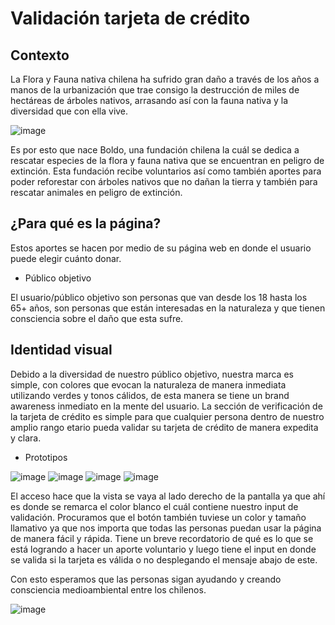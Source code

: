 # Validación tarjeta de crédito

## Contexto

La Flora y Fauna nativa chilena ha sufrido  gran daño a través de los años a manos de la urbanización que trae consigo la destrucción de miles de hectáreas de árboles nativos, arrasando así con la fauna nativa y la diversidad que con ella vive.

![image](https://solsepulveda.github.io/DEV004-card-validation/boldo.png)


Es por esto que nace Boldo, una fundación chilena la cuál se dedica a rescatar especies de la flora y fauna nativa que se encuentran en peligro de extinción.
Esta fundación recibe voluntarios así como también aportes para poder reforestar con árboles nativos que no dañan la tierra y también para rescatar animales en peligro de extinción.

##  ¿Para qué es la página?

Estos aportes se hacen por medio de su página web en donde el usuario puede elegir cuánto donar.

* Público objetivo

El usuario/público objetivo son personas que van desde los 18 hasta los 65+ años, son personas que están interesadas en la naturaleza y que tienen consciencia sobre el daño que esta sufre.

## Identidad visual

Debido a la diversidad de nuestro público objetivo, nuestra marca es simple, con colores que evocan la naturaleza de manera inmediata utilizando verdes y tonos cálidos, de esta manera se tiene un brand awareness inmediato en la mente del usuario. La sección de verificación de la tarjeta de crédito es simple para que cualquier persona dentro de nuestro amplio rango etario pueda validar su tarjeta de crédito de manera expedita y clara.

* Prototipos

![image](https://user-images.githubusercontent.com/122575839/216491083-ecf0cb3c-0fe2-4784-91e8-6e4f0d75068a.png)
![image](https://user-images.githubusercontent.com/122575839/216491109-4e3c7050-e320-4eda-ba5d-a6e870ede8e1.png)
![image](https://user-images.githubusercontent.com/122575839/216491130-0a60546d-964c-49c3-bb9d-2aa887f80e7c.png)
![image](https://user-images.githubusercontent.com/122575839/216491188-21dd502c-92b2-4e47-a4b0-d737b5b2efde.png)


El acceso hace que la vista se vaya al lado derecho de la pantalla ya que ahí es donde se remarca el color blanco el cuál contiene nuestro input de validación. Procuramos que el botón también tuviese un color y tamaño llamativo ya que nos importa que todas las personas puedan usar la página de manera fácil y rápida.
Tiene un breve recordatorio de qué es lo que se está logrando a hacer un aporte voluntario y luego tiene el input en donde se valida si la tarjeta es válida o no desplegando el mensaje abajo de este.

Con esto esperamos que las personas sigan ayudando y creando consciencia medioambiental entre los chilenos.

![image](https://user-images.githubusercontent.com/122575839/216491382-cda2ed60-f58a-43ff-8e5e-49f0dacd7d2a.png)




